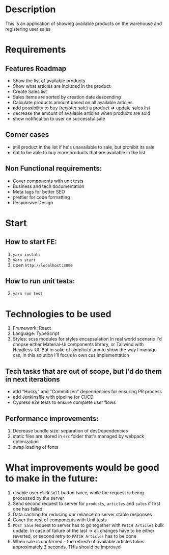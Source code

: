 # Description
This is an application of showing available products on the warehouse and registering user sales

# Requirements

## Features Roadmap
- Show the list of available products
- Show what articles are included in the product
- Create Sales list
- Sales items are sorted by creation date descending
- Calculate products amount based on all available articles
- add possibility to buy (register sale) a product => update sales list
- decrease the amount of available articles when products are sold
- show notification to user on successful sale

## Corner cases
- still product in the list if he's unavailable to sale, but prohibit its sale
- not to be able to buy more products that are available in the list

## Non Functional requirements:
- Cover components with unit tests
- Business and tech documentation
- Meta tags for better SEO
- prettier for code formatting
- Responsive Design

# Start
## How to start FE:
1. `yarn install`
2. `yarn start`
3. open `http://localhost:3000`

## How to run unit tests:
2. `yarn run test`


# Technologies to be used
1. Framework: React
2. Language: TypeScript
3. Styles: scss modules for styles encapsulation
   In real world scenario I'd choose either Material-UI components library, or Tailwind with Headless-UI.
   But in sake of simplicity and to show the way I manage css, in this solution I'll focus in own css implementation


## Tech tasks that are out of scope, but I'd do them in next iterations
- add "Husky" and "Commitizen" dependencies for ensuring PR process
- add Jenkinsfile with pipeline for CI/CD
- Cypress e2e tests to ensure complete user flows

## Performance improvements:
1. Decrease bundle size: separation of devDependencies
2. static files are stored in `src` folder that's managed by webpack optimization
3. swap loading of fonts

# What improvements would be good to make in the future:
1. disable user click `Sell` button twice, while the request is being processed by the server
2. Send second request to server for `products`, `articles` and `sales` if first one has failed
3. Data caching for reducing our reliance on server stable responses
4. Cover the rest of components with Unit tests
5. `POST Sale` request to server has to go together with `PATCH Articles` bulk update. 
In case of failure of the last -> all changes have to be either reverted, or second retry to `PATCH Articles` has to be done
6. When sale is confirmed - the refresh of available articles takes approximately 2 seconds. THis should be improved
